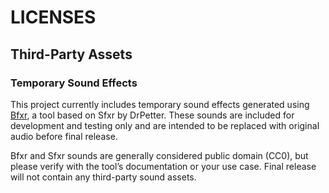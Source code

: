 # LICENSES

## Third-Party Assets

### Temporary Sound Effects

This project currently includes temporary sound effects generated using [Bfxr](https://www.bfxr.net/), a tool based on Sfxr by DrPetter. These sounds are included for development and testing only and are intended to be replaced with original audio before final release.

Bfxr and Sfxr sounds are generally considered public domain (CC0), but please verify with the tool’s documentation or your use case. Final release will not contain any third-party sound assets.